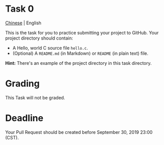 # Task 0
[Chinese](README.zh.md) | English

This is the task for you to practice submitting your project to GitHub. Your project directory should contain:

* A Hello, world C source file `hello.c`.
* (Optional) A `README.md` (in Markdown) or `README` (in plain text) file.

**Hint:** There's an example of the project directory in this task directory.

# Grading
This Task will not be graded.

# Deadline
Your Pull Request should be created before September 30, 2019 23:00 (CST).
